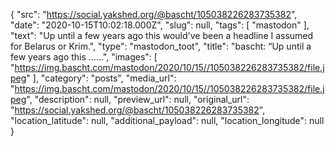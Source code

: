{
  "src": "https://social.yakshed.org/@bascht/105038226283735382",
  "date": "2020-10-15T10:02:18.000Z",
  "slug": null,
  "tags": [
    "mastodon"
  ],
  "text": "Up until a few years ago this would've been a headline I assumed for Belarus or Krim.",
  "type": "mastodon_toot",
  "title": "bascht: “Up until a few years ago this ……",
  "images": [
    "https://img.bascht.com/mastodon/2020/10/15//105038226283735382/file.jpeg"
  ],
  "category": "posts",
  "media_url": "https://img.bascht.com/mastodon/2020/10/15//105038226283735382/file.jpeg",
  "description": null,
  "preview_url": null,
  "original_url": "https://social.yakshed.org/@bascht/105038226283735382",
  "location_latitude": null,
  "additional_payload": null,
  "location_longitude": null
}